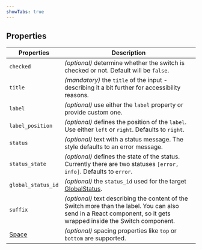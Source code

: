 ```yaml
---
showTabs: true
---
```


## Properties

| Properties                                  | Description                                                                                                                                                         |
| ------------------------------------------- | ------------------------------------------------------------------------------------------------------------------------------------------------------------------- |
| `checked`                                   | _(optional)_ determine whether the switch is checked or not. Default will be `false`.                                                                               |
| `title`                                     | _(mandatory)_ the `title` of the input - describing it a bit further for accessibility reasons.                                                                     |
| `label`                                     | _(optional)_ use either the `label` property or provide custom one.                                                                                                 |
| `label_position`                            | _(optional)_ defines the position of the `label`. Use either `left` or `right`. Defaults to `right`.                                                                |
| `status`                                    | _(optional)_ text with a status message. The style defaults to an error message.                                                                                    |
| `status_state`                              | _(optional)_ defines the state of the status. Currently there are two statuses `[error, info]`. Defaults to `error`.                                                |
| `global_status_id`                          | _(optional)_ the `status_id` used for the target [GlobalStatus](/uilib/components/global-status).                                                                   |
| `suffix`                                    | _(optional)_ text describing the content of the Switch more than the label. You can also send in a React component, so it gets wrapped inside the Switch component. |
| [Space](/uilib/components/space/properties) | _(optional)_ spacing properties like `top` or `bottom` are supported.                                                                                               |
